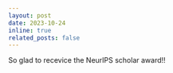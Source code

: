 ```yaml
---
layout: post
date: 2023-10-24
inline: true
related_posts: false
---
```


So glad to recevice the NeurIPS scholar award!!
